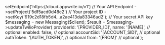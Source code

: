 <?php

use Appwrite\Client;
use Appwrite\Services\Messaging;

$client = (new Client())
    ->setEndpoint('https://cloud.appwrite.io/v1') // Your API Endpoint
    ->setProject('5df5acd0d48c2') // Your project ID
    ->setKey('919c2d18fb5d4...a2ae413da83346ad2'); // Your secret API key

$messaging = new Messaging($client);

$result = $messaging->updateTwilioProvider(
    providerId: '[PROVIDER_ID]',
    name: '[NAME]', // optional
    enabled: false, // optional
    accountSid: '[ACCOUNT_SID]', // optional
    authToken: '[AUTH_TOKEN]', // optional
    from: '[FROM]' // optional
);